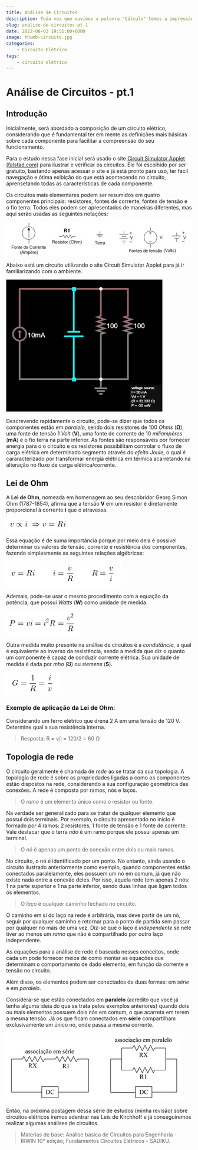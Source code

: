 ```yaml
---
title: Análise de Circuitos
description: Toda vez que ouvimos a palavra "Cálculo" temos a impressão de algo complexo e sem sentido. Mas, calma! Ele pode ser mais fácil do que parece (espero que sim kk).
slug: analise-de-circuitos-pt-1
date: 2022-08-03 19:51:00+0000
image: thumb-circuito.jpg
categories:
    - Circuito Elétrico
tags:
    - circuito elétrico
---
```


# Análise de Circuitos - pt.1

## Introdução

Inicialmente, será abordado a composição de um circuito elétrico, considerando que é fundamental ter em mente as definições mais básicas sobre cada componente para facilitar a compreensão do seu funcionamento.

Para o estudo nessa fase inicial será usado o site [Circuit Simulator Applet (falstad.com)](https://www.falstad.com/circuit/) para ilustrar e verificar os circuitos. Ele foi escolhido por ser gratuito, bastando apenas acessar o site e já está pronto para uso, ter fácil navegação e ótima exibição do que está acontecendo no circuito, aprensetando todas as características de cada componente. 

Os circuitos mais elementares podem ser resumidos em quatro componentes principais: resistores, fontes de corrente, fontes de tensão e o fio terra. Todos eles podem ser apresentados de maneiras diferentes, mas aqui serão usadas as seguintes notações:

![](componentes-do-circuito.jpg)

Abaixo está um circuito utilizando o site Circuit Simulator Applet para já ir familiarizando com o ambiente.

![Exemplo de circuito elétrico](circuito-basico.jpg)

Descrevendo rapidamente o circuito, pode-se dizer que todos os componentes estão em *paralelo*, sendo dois resistores de 100 *Ohms* (****Ω****), uma fonte de tensão 1 *Volt* (**V**), uma fonte de corrente de 10 *miliampères* (**mA**) e o fio terra na parte inferior. As fontes são responsáveis por fornecer energia para o o circuito e os resistores possibilitam controlar o fluxo de carga elétrica em determinado segmento através do *efeito Joule*, o qual é cararacterizado por transformar energia elétrica em térmica acarretando na alteração no fluxo de carga elétrica/corrente.

## Lei de Ohm

A **Lei de Ohm**, nomeada em homenagem ao seu descobridor Georg Simon Ohm (1787-1854), afirma que a tensão **V** em um resistor é diretamente proporcional à corrente **i** que o atravessa.

![](Lei-de-ohm.jpg)

Essa equação é de suma importância porque por meio dela é possivel determinar os valores de tensão, corrente e resistência dos componentes, fazendo simplesmente as seguintes relações algébricas:

![](lei-de-ohm-relacao-algebrica.jpg)

Ademais, pode-se usar o mesmo procedimento com a equação da potência, que possui *Watts* (**W**) como unidade de medida.

![](lei-de-ohm-potencia.jpg)

Outra medida muito presente na análise de circuitos é a *condutância*, a qual é equivalente ao inverso da resistência, sendo a medida que diz o quanto um componente é capaz de conduzir corrente elétrica. Sua unidade de medida é dada por *mho* (****℧****) ou *siemens* (**S**).

![](Condutancia-lei.jpg)

### Exemplo de aplicação da Lei de Ohm:

Considerando um ferro elétrico que drena 2 A em uma tensão de 120 V. Determine qual a sua resistência interna.

> Resposta: R = v/i = 120/2 = 60 Ω

## Topologia de rede

O circuito geralmente é chamada de *rede* ao se tratar da sua topologia. A topologia de rede é sobre as propriedades ligadas a como os componentes estão dispostos na rede, considerando a sua configuração geométrica das conexões. A rede é composta por ramos, nós e laços.

> O *ramo* é um elemento único como o resistor ou fonte. 

Na verdade ser generalizado para se tratar de qualquer elemento que possui dois terminais. Por exemplo, o circuito apresentado no início é formado por 4 ramos: 2 resistores, 1 fonte de tensão e 1 fonte de corrente. Vale destacar que o terra *não* é um ramo porque ele possui apenas um terminal.

> O *nó* é apenas um ponto de conexão entre dois ou mais ramos.

No circuito, o nó é identificado por um ponto. No entanto, ainda usando o circuito ilustrado anteriormente como exemplo, quando componentes estão conectados paralelamente, eles possuem um nó em comum, já que não existe nada entre a conexão deles. Por isso, aquela rede tem apenas 2 nós: 1 na parte superior e 1 na parte inferior, sendo duas linhas que ligam todos os elementos.

> O *laço* é qualquer caminho fechado no circuito.

O caminho em si do laço na rede é arbitrária, mas deve partir de um nó, seguir por qualquer caminho e retornar para o ponto de partida sem passar por qualquer nó mais de uma vez. Diz-se que o laço é *independente* se nele tiver ao menos um *ramo* que não é compartilhado por outro laço independente.

As equações para a análise de rede é baseada nesses conceitos, onde cada um pode fornecer meios de como montar as equações que determinam o comportamento de dado elemento, em função da corrente e tensão no circuito.

Além disso, os elementos podem ser conectados de duas formas: em *série* e em *paralelo*. 

Considera-se que estão conectados em **paralelo** (acredito que você já tenha alguma ideia do que se trata pelos exemplos anteriores) quando dois ou mais elementos possuem dois nós em comum, o que acarreta em terem a mesma tensão. Já os que ficam conectados em **série** compartilham exclusivamente um único nó, onde passa a mesma corrente.

![](associacao-em-serie-e-paralelo.jpg)

Então, na próxima postagem dessa série de estudos (minha revisão) sobre circuitos elétricos iremos adentrar nas Leis de Kirchhoff e já conseguiremos realizar algumas análises de circuitos.

> Materias de base: Análise básica de Circuitos para Engenharia - IRWIN 10° edição; Fundamentos Circuitos Elétricos - SADIKU.

